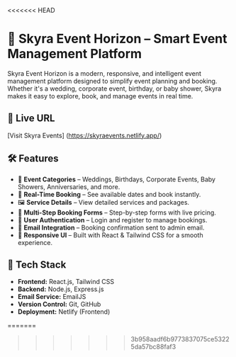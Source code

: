 <<<<<<< HEAD
# 🌟 Skyra Event Horizon – Smart Event Management Platform

Skyra Event Horizon is a modern, responsive, and intelligent event management platform designed to simplify event planning and booking. Whether it's a wedding, corporate event, birthday, or baby shower, Skyra makes it easy to explore, book, and manage events in real time.

## 🔗 Live URL
[Visit Skyra Events] (https://skyraevents.netlify.app/)

## 🛠️ Features

- 🎉 **Event Categories** – Weddings, Birthdays, Corporate Events, Baby Showers, Anniversaries, and more.
- 💬 **Real-Time Booking** – See available dates and book instantly.
- 🖼️ **Service Details** – View detailed services and packages.
- 📅 **Multi-Step Booking Forms** – Step-by-step forms with live pricing.
- 🔐 **User Authentication** – Login and register to manage bookings.
- 💌 **Email Integration** – Booking confirmation sent to admin email.
- 🎨 **Responsive UI** – Built with React & Tailwind CSS for a smooth experience.

## 🧱 Tech Stack

- **Frontend:** React.js, Tailwind CSS
- **Backend:** Node.js, Express.js
- **Email Service:** EmailJS
- **Version Control:** Git, GitHub
- **Deployment:**  Netlify (Frontend)


=======
>>>>>>> 3b958aadf6b9773837075ce53225da57bc88faf3
